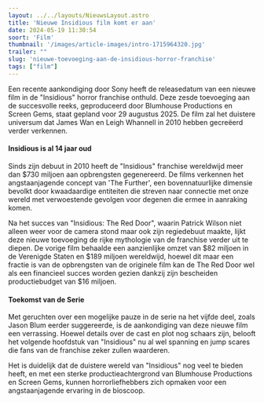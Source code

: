 ```yaml
---
layout: ../../layouts/NieuwsLayout.astro
title: 'Nieuwe Insidious film komt er aan'
date: 2024-05-19 11:30:54
soort: 'Film'
thumbnail: '/images/article-images/intro-1715964320.jpg'
trailer: ""
slug: 'nieuwe-toevoeging-aan-de-insidious-horror-franchise'
tags: ["film"]
---
```


Een recente aankondiging door Sony heeft de releasedatum van een nieuwe film in de "Insidious" horror franchise onthuld. Deze zesde toevoeging aan de succesvolle reeks, geproduceerd door Blumhouse Productions en Screen Gems, staat gepland voor 29 augustus 2025. De film zal het duistere universum dat James Wan en Leigh Whannell in 2010 hebben gecreëerd verder verkennen.

#### Insidious is al 14 jaar oud

Sinds zijn debuut in 2010 heeft de "Insidious" franchise wereldwijd meer dan $730 miljoen aan opbrengsten gegenereerd. De films verkennen het angstaanjagende concept van 'The Further', een bovennatuurlijke dimensie bevolkt door kwaadaardige entiteiten die streven naar connectie met onze wereld met verwoestende gevolgen voor degenen die ermee in aanraking komen.

Na het succes van "Insidious: The Red Door", waarin Patrick Wilson niet alleen weer voor de camera stond maar ook zijn regiedebuut maakte, lijkt deze nieuwe toevoeging de rijke mythologie van de franchise verder uit te diepen. De vorige film behaalde een aanzienlijke omzet van $82 miljoen in de Verenigde Staten en $189 miljoen wereldwijd, hoewel dit maar een fractie is van de opbrengsten van de originele film kan de The Red Door wel als een financieel succes worden gezien dankzij zijn bescheiden productiebudget van $16 miljoen.

#### Toekomst van de Serie

Met geruchten over een mogelijke pauze in de serie na het vijfde deel, zoals Jason Blum eerder suggereerde, is de aankondiging van deze nieuwe film een verrassing. Hoewel details over de cast en plot nog schaars zijn, belooft het volgende hoofdstuk van "Insidious" nu al wel spanning en jump scares die fans van de franchise zeker zullen waarderen.

Het is duidelijk dat de duistere wereld van "Insidious" nog veel te bieden heeft, en met een sterke productieachtergrond van Blumhouse Productions en Screen Gems, kunnen horrorliefhebbers zich opmaken voor een angstaanjagende ervaring in de bioscoop.
